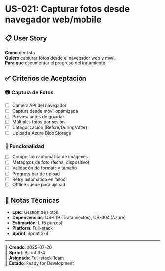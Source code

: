 # US-021: Capturar fotos desde navegador web/mobile

## 📋 User Story
**Como** dentista  
**Quiero** capturar fotos desde el navegador web y móvil  
**Para que** documentar el progreso del tratamiento

## ✅ Criterios de Aceptación

### 📷 Captura de Fotos
- [ ] Camera API del navegador
- [ ] Captura desde móvil optimizada
- [ ] Preview antes de guardar
- [ ] Múltiples fotos por sesión
- [ ] Categorización (Before/During/After)
- [ ] Upload a Azure Blob Storage

### 🔧 Funcionalidad
- [ ] Compresión automática de imágenes
- [ ] Metadatos de foto (fecha, dispositivo)
- [ ] Validación de formato y tamaño
- [ ] Progress bar de upload
- [ ] Retry automático en fallos
- [ ] Offline queue para upload

## 📝 Notas Técnicas
- **Epic**: Gestión de Fotos
- **Dependencias**: US-019 (Tratamientos), US-004 (Azure)
- **Estimación**: L (5 puntos)
- **Platform**: Full-stack
- **Sprint**: Sprint 3-4

---

📅 **Creado**: 2025-07-20  
🎯 **Sprint**: Sprint 3-4  
👤 **Asignado**: Full-stack Team  
🔄 **Estado**: Ready for Development
